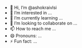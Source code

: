 - 👋 Hi, I’m @ashokraivlsi
- 👀 I’m interested in ...
- 🌱 I’m currently learning ...
- 💞️ I’m looking to collaborate on ...
- 📫 How to reach me ...
- 😄 Pronouns: ...
- ⚡ Fun fact: ...

<!---
ashokraivlsi/ashokraivlsi is a ✨ special ✨ repository because its `README.md` (this file) appears on your GitHub profile.
You can click the Preview link to take a look at your changes.
--->
